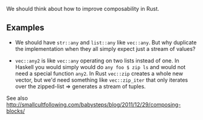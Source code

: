 We should think about how to improve composability in Rust.

## Examples
* We should have ```str::any``` and ```list::any``` like ```vec::any```.
But why duplicate the implementation when they all simply expect just a stream of values?

* ```vec::any2``` is like ```vec::any``` operating on two lists instead of one. In Haskell you would simply would do ```any foo $ zip ls``` and would not need a special function ```any2```.
In Rust ```vec::zip``` creates a whole new vector, but we'd need something like ```vec::zip_iter``` that only iterates over the zipped-list => generates a stream of tuples.


See also http://smallcultfollowing.com/babysteps/blog/2011/12/29/composing-blocks/